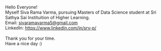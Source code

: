 Hello Everyone!<br>
Myself Siva Rama Varma, pursuing Masters of Data Science student at Sri Sathya Sai Instituition of Higher Learning.<br>
Email: sivaramavarma5@gmail.com<br>
LinkedIn: https://www.linkedin.com/in/srv-p/<br>
<br>
Thank you for your time.<br>
Have a nice day :)
